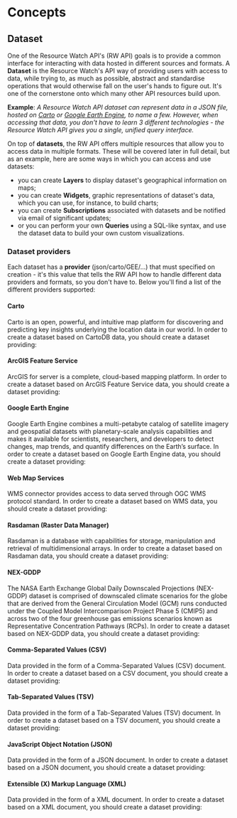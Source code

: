 # Concepts

## Dataset

One of the Resource Watch API's (RW API) goals is to provide a common interface for interacting with data hosted in different sources and formats. A **Dataset** is the Resource Watch's API way of providing users with access to data, while trying to, as much as possible, abstract and standardise operations that would otherwise fall on the user's hands to figure out. It's one of the cornerstone onto which many other API resources build upon.

**Example**: *A Resource Watch API dataset can represent data in a JSON file, hosted on [Carto](https://carto.com/) or [Google Earth Engine](https://earthengine.google.com/), to name a few. However, when accessing that data, you don't have to learn 3 different technologies - the Resource Watch API gives you a single, unified query interface.*


On top of **datasets**, the RW API offers multiple resources that allow you to access data in multiple formats. These will be covered later in full detail, but as an example, here are some ways in which you can access and use datasets:

* you can create **Layers** to display dataset's geographical information on maps;
* you can create **Widgets**, graphic representations of dataset's data, which you can use, for instance, to build charts;
* you can create **Subscriptions** associated with datasets and be notified via email of significant updates;
* or you can perform your own **Queries** using a SQL-like syntax, and use the dataset data to build your own custom visualizations.


### Dataset providers

Each dataset has a **provider** (json/carto/GEE/...) that must specified on creation - it's this value that tells the RW API how to handle different data providers and formats, so you don't have to. Below you'll find a list of the different providers supported:


#### Carto

Carto is an open, powerful, and intuitive map platform for discovering and predicting key insights underlying the location data in our world. In order to create a dataset based on CartoDB data, you should create a dataset providing:

#### ArcGIS Feature Service

ArcGIS for server is a complete, cloud-based mapping platform. In order to create a dataset based on ArcGIS Feature Service data, you should create a dataset providing:

#### Google Earth Engine

Google Earth Engine combines a multi-petabyte catalog of satellite imagery and geospatial datasets with planetary-scale analysis capabilities and makes it available for scientists, researchers, and developers to detect changes, map trends, and quantify differences on the Earth’s surface. In order to create a dataset based on Google Earth Engine data, you should create a dataset providing:

#### Web Map Services

WMS connector provides access to data served through OGC WMS protocol standard. In order to create a dataset based on WMS data, you should create a dataset providing:

#### Rasdaman (Raster Data Manager)

Rasdaman is a database with capabilities for storage, manipulation and retrieval of multidimensional arrays. In order to create a dataset based on Rasdaman data, you should create a dataset providing:

#### NEX-GDDP

The NASA Earth Exchange Global Daily Downscaled Projections (NEX-GDDP) dataset is comprised of downscaled climate scenarios for the globe that are derived from the General Circulation Model (GCM) runs conducted under the Coupled Model Intercomparison Project Phase 5 (CMIP5) and across two of the four greenhouse gas emissions scenarios known as Representative Concentration Pathways (RCPs). In order to create a dataset based on NEX-GDDP data, you should create a dataset providing:

#### Comma-Separated Values (CSV)

Data provided in the form of a Comma-Separated Values (CSV) document. In order to create a dataset based on a CSV document, you should create a dataset providing:

#### Tab-Separated Values (TSV)

Data provided in the form of a Tab-Separated Values (TSV) document. In order to create a dataset based on a TSV document, you should create a dataset providing:

#### JavaScript Object Notation (JSON)

Data provided in the form of a JSON document. In order to create a dataset based on a JSON document, you should create a dataset providing:

#### Extensible (X) Markup Language (XML)

Data provided in the form of a XML document. In order to create a dataset based on a XML document, you should create a dataset providing:
